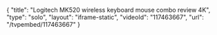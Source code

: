 {
    "title": "Logitech MK520 wireless keyboard mouse combo review 4K",
    "type": "solo",
    "layout": "iframe-static",
    "videoId": "117463667",
    "url": "\/tvpembed\/117463667"
}